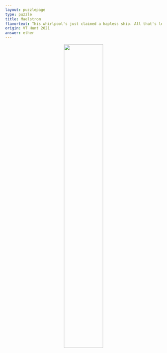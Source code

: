 ```yaml
---
layout: puzzlepage
type: puzzle
title: Maelstrom
flavortext: This whirlpool's just claimed a hapless ship. All that's left are a few bits and pieces tangled in the rigging, making circuits 'round the center.
origin: VT Hunt 2021
answer: ether
---
```


<p align="center">
<img src="{{site.imgurl}}/maelstrom.png" width="50%" />
</p>
